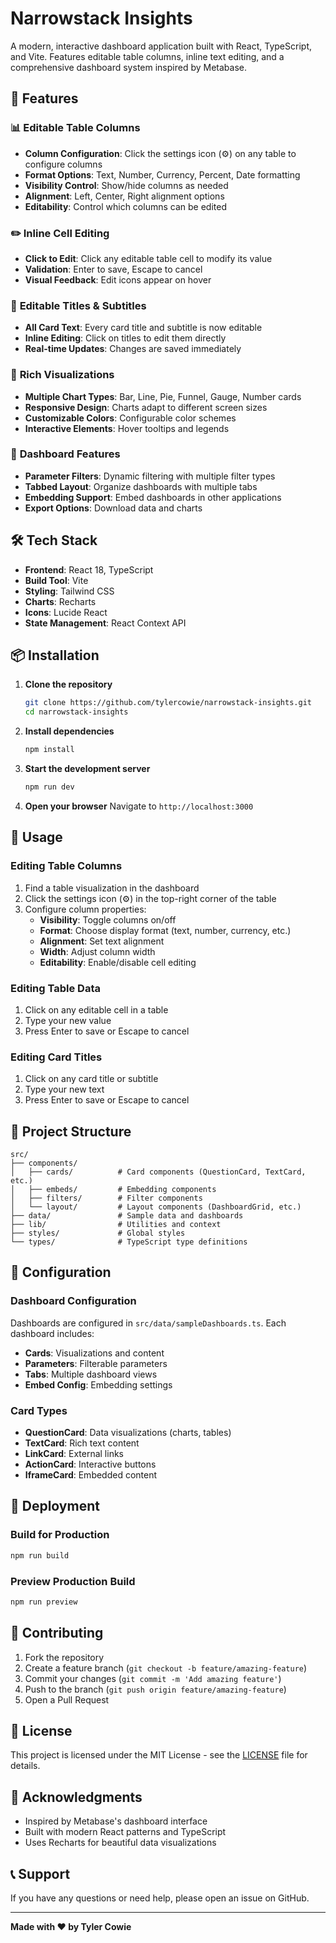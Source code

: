 # Narrowstack Insights

A modern, interactive dashboard application built with React, TypeScript, and Vite. Features editable table columns, inline text editing, and a comprehensive dashboard system inspired by Metabase.

## 🚀 Features

### 📊 **Editable Table Columns**
- **Column Configuration**: Click the settings icon (⚙️) on any table to configure columns
- **Format Options**: Text, Number, Currency, Percent, Date formatting
- **Visibility Control**: Show/hide columns as needed
- **Alignment**: Left, Center, Right alignment options
- **Editability**: Control which columns can be edited

### ✏️ **Inline Cell Editing**
- **Click to Edit**: Click any editable table cell to modify its value
- **Validation**: Enter to save, Escape to cancel
- **Visual Feedback**: Edit icons appear on hover

### 📝 **Editable Titles & Subtitles**
- **All Card Text**: Every card title and subtitle is now editable
- **Inline Editing**: Click on titles to edit them directly
- **Real-time Updates**: Changes are saved immediately

### 🎨 **Rich Visualizations**
- **Multiple Chart Types**: Bar, Line, Pie, Funnel, Gauge, Number cards
- **Responsive Design**: Charts adapt to different screen sizes
- **Customizable Colors**: Configurable color schemes
- **Interactive Elements**: Hover tooltips and legends

### 🔧 **Dashboard Features**
- **Parameter Filters**: Dynamic filtering with multiple filter types
- **Tabbed Layout**: Organize dashboards with multiple tabs
- **Embedding Support**: Embed dashboards in other applications
- **Export Options**: Download data and charts

## 🛠️ Tech Stack

- **Frontend**: React 18, TypeScript
- **Build Tool**: Vite
- **Styling**: Tailwind CSS
- **Charts**: Recharts
- **Icons**: Lucide React
- **State Management**: React Context API

## 📦 Installation

1. **Clone the repository**
   ```bash
   git clone https://github.com/tylercowie/narrowstack-insights.git
   cd narrowstack-insights
   ```

2. **Install dependencies**
   ```bash
   npm install
   ```

3. **Start the development server**
   ```bash
   npm run dev
   ```

4. **Open your browser**
   Navigate to `http://localhost:3000`

## 🎯 Usage

### Editing Table Columns
1. Find a table visualization in the dashboard
2. Click the settings icon (⚙️) in the top-right corner of the table
3. Configure column properties:
   - **Visibility**: Toggle columns on/off
   - **Format**: Choose display format (text, number, currency, etc.)
   - **Alignment**: Set text alignment
   - **Width**: Adjust column width
   - **Editability**: Enable/disable cell editing

### Editing Table Data
1. Click on any editable cell in a table
2. Type your new value
3. Press Enter to save or Escape to cancel

### Editing Card Titles
1. Click on any card title or subtitle
2. Type your new text
3. Press Enter to save or Escape to cancel

## 📁 Project Structure

```
src/
├── components/
│   ├── cards/          # Card components (QuestionCard, TextCard, etc.)
│   ├── embeds/         # Embedding components
│   ├── filters/        # Filter components
│   └── layout/         # Layout components (DashboardGrid, etc.)
├── data/               # Sample data and dashboards
├── lib/                # Utilities and context
├── styles/             # Global styles
└── types/              # TypeScript type definitions
```

## 🔧 Configuration

### Dashboard Configuration
Dashboards are configured in `src/data/sampleDashboards.ts`. Each dashboard includes:
- **Cards**: Visualizations and content
- **Parameters**: Filterable parameters
- **Tabs**: Multiple dashboard views
- **Embed Config**: Embedding settings

### Card Types
- **QuestionCard**: Data visualizations (charts, tables)
- **TextCard**: Rich text content
- **LinkCard**: External links
- **ActionCard**: Interactive buttons
- **IframeCard**: Embedded content

## 🚀 Deployment

### Build for Production
```bash
npm run build
```

### Preview Production Build
```bash
npm run preview
```

## 🤝 Contributing

1. Fork the repository
2. Create a feature branch (`git checkout -b feature/amazing-feature`)
3. Commit your changes (`git commit -m 'Add amazing feature'`)
4. Push to the branch (`git push origin feature/amazing-feature`)
5. Open a Pull Request

## 📄 License

This project is licensed under the MIT License - see the [LICENSE](LICENSE) file for details.

## 🙏 Acknowledgments

- Inspired by Metabase's dashboard interface
- Built with modern React patterns and TypeScript
- Uses Recharts for beautiful data visualizations

## 📞 Support

If you have any questions or need help, please open an issue on GitHub.

---

**Made with ❤️ by Tyler Cowie** 